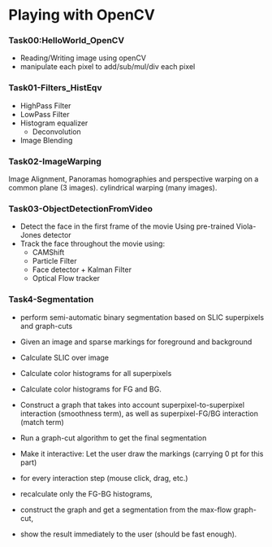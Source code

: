 # Playing with OpenCV

### Task00:HelloWorld_OpenCV
  - Reading/Writing image using openCV
  - manipulate each pixel to add/sub/mul/div each pixel

### Task01-Filters_HistEqv
  - HighPass Filter
  - LowPass Filter
  - Histogram equalizer
	-  Deconvolution
  - Image Blending

### Task02-ImageWarping
  Image Alignment, Panoramas
  homographies and perspective warping on a common plane (3 images).
  cylindrical warping (many images).

### Task03-ObjectDetectionFromVideo
  - Detect the face in the first frame of the movie Using pre-trained Viola-Jones detector
  - Track the face throughout the movie using:
    - CAMShift
    - Particle Filter
    - Face detector + Kalman Filter
    - Optical Flow tracker
 
### Task4-Segmentation
  - perform semi-automatic binary segmentation based on SLIC superpixels and graph-cuts
   - Given an image and sparse markings for foreground and background
   - Calculate SLIC over image
   - Calculate color histograms for all superpixels
   - Calculate color histograms for FG and BG.
   - Construct a graph that takes into account superpixel-to-superpixel interaction (smoothness term), as well as superpixel-FG/BG interaction (match term)
   - Run a graph-cut algorithm to get the final segmentation

  - Make it interactive: Let the user draw the markings (carrying 0 pt for this part)
   - for every interaction step (mouse click, drag, etc.)
   - recalculate only the FG-BG histograms,
   - construct the graph and get a segmentation from the max-flow graph-cut, 
   - show the result immediately to the user (should be fast enough).
